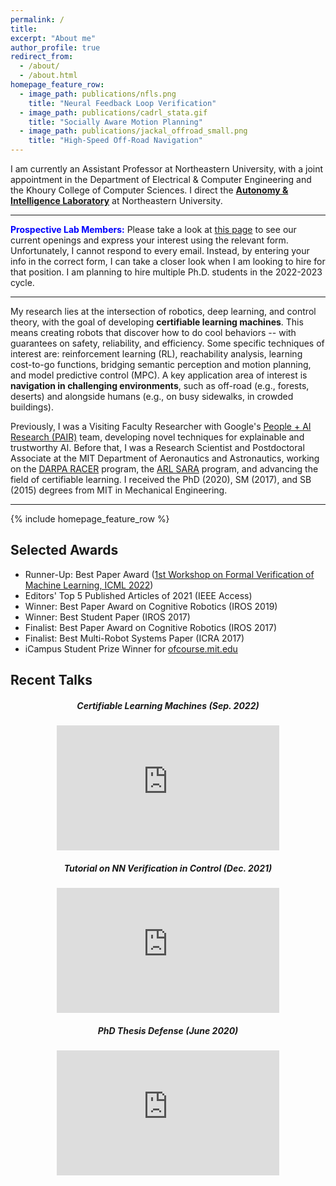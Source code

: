 ```yaml
---
permalink: /
title:
excerpt: "About me"
author_profile: true
redirect_from: 
  - /about/
  - /about.html
homepage_feature_row:
  - image_path: publications/nfls.png
    title: "Neural Feedback Loop Verification"
  - image_path: publications/cadrl_stata.gif
    title: "Socially Aware Motion Planning"
  - image_path: publications/jackal_offroad_small.png
    title: "High-Speed Off-Road Navigation"
---
```


I am currently an Assistant Professor at Northeastern University, with a joint appointment in the Department of Electrical & Computer Engineering and the Khoury College of Computer Sciences.
I direct the [**Autonomy & Intelligence Laboratory**](https://neu-autonomy.github.io/lab_website) at Northeastern University.

---

<span style="color:blue">**Prospective Lab Members:**</span> Please take a look at [this page](https://neu-autonomy.github.io/lab_website/joinus) to see our current openings and express your interest using the relevant form. Unfortunately, I cannot respond to every email. Instead, by entering your info in the correct form, I can take a closer look when I am looking to hire for that position. I am planning to hire multiple Ph.D. students in the 2022-2023 cycle.

---

My research lies at the intersection of robotics, deep learning, and control theory, with the goal of developing **certifiable learning machines**.
This means creating robots that discover how to do cool behaviors -- with guarantees on safety, reliability, and efficiency.
Some specific techniques of interest are: reinforcement learning (RL), reachability analysis, learning cost-to-go functions,  bridging semantic perception and motion planning, and model predictive control (MPC).
A key application area of interest is **navigation in challenging environments**, such as off-road (e.g., forests, deserts) and alongside humans (e.g., on busy sidewalks, in crowded buildings).

Previously, I was a Visiting Faculty Researcher with Google's [People + AI Research (PAIR)](https://research.google/teams/brain/pair/) team, developing novel techniques for explainable and trustworthy AI.
Before that, I was a Research Scientist and Postdoctoral Associate at the MIT Department of Aeronautics and Astronautics, working on the [DARPA RACER](https://www.darpa.mil/news-events/2022-01-13) program, the [ARL SARA](https://www.arl.army.mil/business/collaborative-alliances/current-cras/sara-cra/sara-overview/) program, and advancing the field of certifiable learning.
I received the PhD (2020), SM (2017), and SB (2015) degrees from MIT in Mechanical Engineering.

---

{% include homepage_feature_row %}

Selected Awards
------
- Runner-Up: Best Paper Award ([1st Workshop on Formal Verification of Machine Learning, ICML 2022](https://www.ml-verification.com/home))
- Editors' Top 5 Published Articles of 2021 (IEEE Access)
- Winner: Best Paper Award on Cognitive Robotics (IROS 2019)
- Winner: Best Student Paper (IROS 2017)
- Finalist: Best Paper Award on Cognitive Robotics (IROS 2017)
- Finalist: Best Multi-Robot Systems Paper (ICRA 2017)
- iCampus Student Prize Winner for [ofcourse.mit.edu](https://ofcourse.mit.edu)

Recent Talks
------

<div class="row">
    <div class="col-sm-6" align="center">
        <h5 class="section-heading">Certifiable Learning Machines (Sep. 2022)</h5>
        <iframe width="356" height="200" src="https://www.youtube.com/embed/CaBBSDjQ-zM" frameborder="0" allow="accelerometer; autoplay; encrypted-media; gyroscope; picture-in-picture" allowfullscreen style="display: block;"></iframe>
    </div>
    <div class="col-sm-6" align="center">
        <h5 class="section-heading">Tutorial on NN Verification in Control (Dec. 2021)</h5>
        <iframe width="356" height="200" src="https://www.youtube.com/embed/juiyRPUwetM" frameborder="0" allow="accelerometer; autoplay; encrypted-media; gyroscope; picture-in-picture" allowfullscreen style="display: block;"></iframe>
    </div>
    <div class="col-sm-6" align="center">
        <h5 class="section-heading">PhD Thesis Defense (June 2020)</h5>
        <iframe width="356" height="200" src="https://www.youtube.com/embed/S_I7MrOgyY8" frameborder="0" allow="accelerometer; autoplay; encrypted-media; gyroscope; picture-in-picture" allowfullscreen style="display: block;"></iframe>
    </div>
</div>
